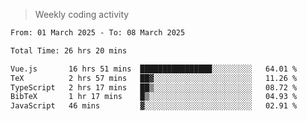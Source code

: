 > Weekly coding activity
<!--START_SECTION:waka-->

```txt
From: 01 March 2025 - To: 08 March 2025

Total Time: 26 hrs 20 mins

Vue.js       16 hrs 51 mins  ████████████████░░░░░░░░░   64.01 %
TeX          2 hrs 57 mins   ██▓░░░░░░░░░░░░░░░░░░░░░░   11.26 %
TypeScript   2 hrs 17 mins   ██▒░░░░░░░░░░░░░░░░░░░░░░   08.72 %
BibTeX       1 hr 17 mins    █▒░░░░░░░░░░░░░░░░░░░░░░░   04.93 %
JavaScript   46 mins         ▓░░░░░░░░░░░░░░░░░░░░░░░░   02.91 %
```

<!--END_SECTION:waka-->
